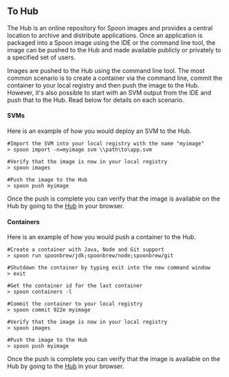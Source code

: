 ## To Hub

The Hub is an online repository for Spoon images and provides a central location to archive and distribute applications. Once an application is packaged into a Spoon image using the IDE or the command line tool, the image can be pushed to the Hub and made available publicly or privately to a specified set of users.  

Images are pushed to the Hub using the command line tool. The most common scenario is to create a container via the command line, commit the container to your local registry and then push the image to the Hub. However, it's also possible to start with an SVM output from the IDE and push that to the Hub. Read below for details on each scenario.

#### SVMs

Here is an example of how you would deploy an SVM to the Hub.

```
#Import the SVM into your local registry with the name "myimage"
> spoon import -n=myimage svm \\path\to\app.svm

#Verify that the image is now in your local registry
> spoon images

#Push the image to the Hub
> spoon push myimage
```
Once the push is complete you can verify that the image is available on the Hub by going to the [Hub](/hub) in your browser.

#### Containers

Here is an example of how you would push a container to the Hub.

```
#Create a container with Java, Node and Git support
> spoon run spoonbrew/jdk;spoonbrew/node;spoonbrew/git

#Shutdown the container by typing exit into the new command window
> exit

#Get the container id for the last container
> spoon containers -l

#Commit the container to your local registry
> spoon commit 922e myimage

#Verify that the image is now in your local registry
> spoon images

#Push the image to the Hub
> spoon push myimage
```
Once the push is complete you can verify that the image is available on the Hub by going to the [Hub](/hub) in your browser.